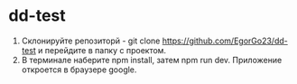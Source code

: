 # dd-test

1.  Склонируйте репозиторй - git clone https://github.com/EgorGo23/dd-test и перейдите в папку с проектом.
2.  В терминале наберите npm install, затем npm run dev. Приложение откроется в браузере google.

